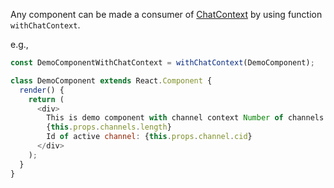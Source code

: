 Any component can be made a consumer of [ChatContext](#chatcontext) by using function `withChatContext`.

e.g.,

```js static
const DemoComponentWithChatContext = withChatContext(DemoComponent);

class DemoComponent extends React.Component {
  render() {
    return (
      <div>
        This is demo component with channel context Number of channels loaded::{' '}
        {this.props.channels.length}
        Id of active channel: {this.props.channel.cid}
      </div>
    );
  }
}
```

